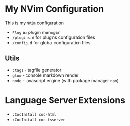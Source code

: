 # My NVim Configuration

This is my `NVim` configuration

* `Plug` as plugin manager
* `/plugins.d` for plugins configuration files
* `/config.d` for global configuration files

## Utils

* `ctags` - tagfile generator
* `glow` - console markdown render
* `node` - javascript engine (with package manager `npm`)

# Language Server Extensions

* `:CocInstall coc-html`
* `:CocInstall coc-tsserver`
